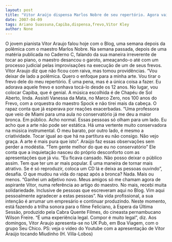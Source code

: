 ```yaml
---
layout: post
title: "Vitor Araújo dispensa Marlos Nobre de seu repertório. Agora vai tocar frevo de Capiba em suas apresentações"
date: 2007-04-09
tags: Ariano Suassuna,Capiba,dispensa,frevo,Vitor Kley
author: None
---
```



O jovem pianista Vitor Araujo falou hoje com o Blog, uma semana depois da polêmica com o maestro Marlos Nobre. Na semana passada, depois de uma matéria publicada no Caderno C, falando da sua maneira irreverente de tocar ao piano, o maestro desancou o garoto, ameaçando-o até com um processo judicial pelas improvisações na execução de um de seus frevos.
Vitor Araujo diz que não ficou com raiva, mas tomou providências.
“Vou deixar de lado a polêmica. Quero o enfoque para a minha arte. Vou tirar o frevo dele do meu repertório. É uma pena, mas é a única coisa a fazer. Eu adorava aquele frevo e sonhava tocá-lo desde os 12 anos. No lugar, vou colocar Capiba, que é genial. A música escolhida é de Chapéu de Sol Aberto, linda. Assisti Vanessa da Mata, no Marco Zero, nos 100 anos do Frevo, com a orquestra do maestro Spock e não tirei mais da cabeça.
O rapaz conta que já esperava por reações exacerbadas.
“Uma professora que veio de Miami para uma aula no conservatório já me deu a maior bronca. Em público. Acho normal. Essas pessoas só olham para um lado. Eu acho que a arte não pode ser estática. Há uma vertente muito conservadora na música instrumental. O meu barato, por outro lado, é mesmo a criatividade. Tocar igual ao que há na partitura eu não consigo. Não vejo graça. A arte é mais pura que isto”.
Araújo faz essas observações sem perder a modéstia. “Tem gente melhor do que eu no conservatório”
Ele conta que a inquietação nasceu do próprio desconforto com as apresentações que já viu.
“Eu ficava cansado. Não posso deixar o público assim. Tem que ter um ar mais popular. É uma maneira de tornar mais atrativo. Se é só reproduzir, coloca um CD lá e deixa as pessoas ouvindo”, desafia.
O que mudou na vida do rapaz após a bronca? Nada. Mais ou menos.
“Ganhei um adjetivo novo. Meus amigos só me chamam agora de aspirante Vitor, numa referência ao artigo do maestro. No mais, recebi muita solidariedade. Inclusive de pessoas que escreveram aqui no Blog. Vim aqui pessoalmente agradecer a estas pessoas”. 
Na vida profissional, a sua intenção é arrumar um empresário e continuar produzindo.
Neste momento, está fazendo a trilha sonora para o filme Feliciano, à Espera da Última Sessão, produzido pela Cabra Quente Filmes, do cineasta pernambucano Wilson Freire. “É uma experiência legal. Compor é muito legal”, diz. Aos domingos, Vitor Araujo apresenta-se no UK Pub, em Boa Viagem, com o grupo Seu Chico.
PS: veja o vídeo do Youtube com a apresentação de Vítor Araújo tocando Miudinho (H. Villa-Lobos) 